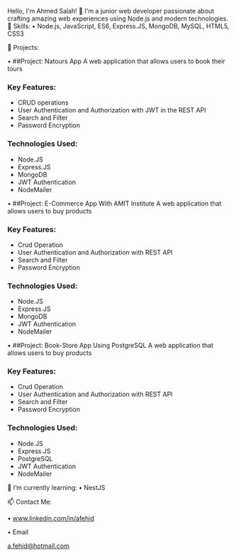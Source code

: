 Hello, I'm Ahmed Salah! 👋
I'm a junior web developer passionate about crafting amazing web experiences using Node.js and modern technologies.
🚀 Skills:
• Node.js, JavaScript, ES6, Express.JS, MongoDB, MySQL, HTML5, CSS3

💼 Projects:

•
##Project: Natours App
A web application that allows users to book their tours 
### Key Features:
- CRUD operations
- User Authentication and Authorization with JWT in the REST API
- Search and Filter
- Password Encryption
  
### Technologies Used:
- Node.JS
- Express.JS
- MongoDB
- JWT Authentication
- NodeMailer


•
##Project: E-Commerce App With AMIT Institute
A web application that allows users to buy products
### Key Features:
- Crud Operation
- User Authentication and Authorization with REST API
- Search and Filter
- Password Encryption
### Technologies Used:
- Node.JS
- Express.JS
- MongoDB
- JWT Authentication
- NodeMailer


•
##Project: Book-Store App Using PostgreSQL
A web application that allows users to buy products
### Key Features:
- Crud Operation
- User Authentication and Authorization with REST API
- Search and Filter
- Password Encryption
### Technologies Used:
- Node.JS
- Express.JS
- PostgreSQL
- JWT Authentication
- NodeMailer

🌱 I’m currently learning:
• NestJS

📫 Contact Me:

•
www.linkedin.com/in/afehid

•
Email

a.fehid@hotmail.com
